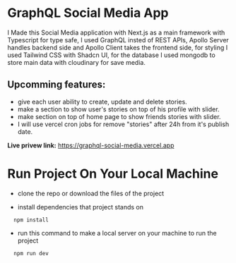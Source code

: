 
# GraphQL Social Media App

I Made this Social Media application with Next.js as a main framework with Typescript for type safe,
I used GraphQL insted of REST APIs, Apollo Server handles backend side and Apollo Client takes the frontend side,
for styling I used Tailwind CSS with Shadcn UI, for the database I used mongodb to store main data with cloudinary for save media.

## Upcomming features:

- give each user ability to create, update and delete stories.
- make a section to show user's stories on top of his profile with slider.
- make section on top of home page to show friends stories with slider.
- I will use vercel cron jobs for remove "stories" after 24h from it's publish date.

**Live privew link:** https://graphql-social-media.vercel.app

# Run Project On Your Local Machine
- clone the repo or download the files of the project

- install dependencies that project stands on
```
  npm install
```

- run this command to make a local server on your machine to run the project
```
  npm run dev
```
